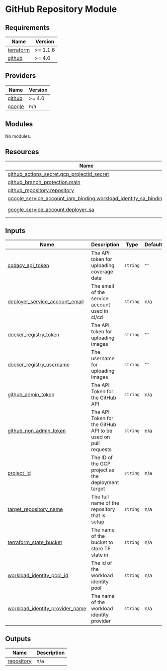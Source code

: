 # GitHub Repository Module


<!-- BEGIN_TF_DOCS -->
## Requirements

| Name | Version |
|------|---------|
| <a name="requirement_terraform"></a> [terraform](#requirement\_terraform) | >= 1.1.6 |
| <a name="requirement_github"></a> [github](#requirement\_github) | >= 4.0 |

## Providers

| Name | Version |
|------|---------|
| <a name="provider_github"></a> [github](#provider\_github) | >= 4.0 |
| <a name="provider_google"></a> [google](#provider\_google) | n/a |

## Modules

No modules.

## Resources

| Name | Type |
|------|------|
| [github_actions_secret.gcp_projectid_secret](https://registry.terraform.io/providers/integrations/github/latest/docs/resources/actions_secret) | resource |
| [github_branch_protection.main](https://registry.terraform.io/providers/integrations/github/latest/docs/resources/branch_protection) | resource |
| [github_repository.repository](https://registry.terraform.io/providers/integrations/github/latest/docs/resources/repository) | resource |
| [google_service_account_iam_binding.workload_identity_sa_binding](https://registry.terraform.io/providers/hashicorp/google/latest/docs/resources/service_account_iam_binding) | resource |
| [google_service_account.deployer_sa](https://registry.terraform.io/providers/hashicorp/google/latest/docs/data-sources/service_account) | data source |

## Inputs

| Name | Description | Type | Default | Required |
|------|-------------|------|---------|:--------:|
| <a name="input_codacy_api_token"></a> [codacy\_api\_token](#input\_codacy\_api\_token) | The API token for uploading coverage data | `string` | `""` | no |
| <a name="input_deployer_service_account_email"></a> [deployer\_service\_account\_email](#input\_deployer\_service\_account\_email) | The email of the service account used in ci/cd | `string` | n/a | yes |
| <a name="input_docker_registry_token"></a> [docker\_registry\_token](#input\_docker\_registry\_token) | The API token for uploading images | `string` | `""` | no |
| <a name="input_docker_registry_username"></a> [docker\_registry\_username](#input\_docker\_registry\_username) | The username for uploading images | `string` | `""` | no |
| <a name="input_github_admin_token"></a> [github\_admin\_token](#input\_github\_admin\_token) | The API Token for the GitHub API | `string` | n/a | yes |
| <a name="input_github_non_admin_token"></a> [github\_non\_admin\_token](#input\_github\_non\_admin\_token) | The API Token for the GitHub API to be used on pull requests | `string` | n/a | yes |
| <a name="input_project_id"></a> [project\_id](#input\_project\_id) | The ID of the GCP project as the deployment target | `string` | n/a | yes |
| <a name="input_target_repository_name"></a> [target\_repository\_name](#input\_target\_repository\_name) | The full name of the repository that is setup | `string` | n/a | yes |
| <a name="input_terraform_state_bucket"></a> [terraform\_state\_bucket](#input\_terraform\_state\_bucket) | The name of the bucket to store TF state in | `string` | n/a | yes |
| <a name="input_workload_identity_pool_id"></a> [workload\_identity\_pool\_id](#input\_workload\_identity\_pool\_id) | The id of the workload identity pool | `string` | n/a | yes |
| <a name="input_workload_identity_provider_name"></a> [workload\_identity\_provider\_name](#input\_workload\_identity\_provider\_name) | The name of the workload identity provider | `string` | n/a | yes |

## Outputs

| Name | Description |
|------|-------------|
| <a name="output_repository"></a> [repository](#output\_repository) | n/a |
<!-- END_TF_DOCS -->
